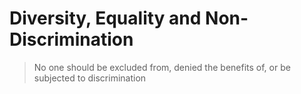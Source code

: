 # Diversity, Equality and Non-Discrimination

> No one should be excluded from, denied the benefits of, or be subjected to discrimination 